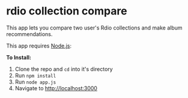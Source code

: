 rdio collection compare
=======================

This app lets you compare two user's Rdio collections and make album recommendations.

This app requires [Node.js](http://nodejs.org/):

**To Install:**

1. Clone the repo and `cd` into it's directory
2. Run `npm install`
3. Run `node app.js`
4. Navigate to [http://localhost:3000](http://localhost:3000)
